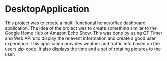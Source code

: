 # DesktopApplication

This project was to create a multi-functional home/office dashboard application. The idea of the project was to create something
similar to the Google Home Hub or Amazon Echo Show. This was done by using QT Timer and Web API's to display the relevent
information and create a good user experience. This application provides weather and traffic info based on the users zip-code.
It also displays the time and a set of rotating pictures to the user.
